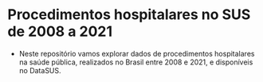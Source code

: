 # Procedimentos hospitalares no SUS de 2008 a 2021

* Neste repositório vamos explorar dados de procedimentos hospitalares na saúde pública, realizados no Brasil entre 2008 e 2021, e disponíveis no DataSUS.

